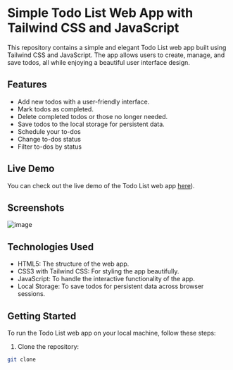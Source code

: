 # Simple Todo List Web App with Tailwind CSS and JavaScript

This repository contains a simple and elegant Todo List web app built using Tailwind CSS and JavaScript. The app allows users to create, manage, and save todos, all while enjoying a beautiful user interface design.

## Features

- Add new todos with a user-friendly interface.
- Mark todos as completed.
- Delete completed todos or those no longer needed.
- Save todos to the local storage for persistent data.
- Schedule your to-dos
- Change to-dos status
- Filter to-dos by status

## Live Demo

You can check out the live demo of the Todo List web app [here](https://letsdoo.netlify.app/)).

## Screenshots

![image](https://cdn.discordapp.com/attachments/1133069496844820543/1190120531295481956/image.png?ex=65a0a51e&is=658e301e&hm=3576d31692ee9b5cc6fcd3ca8e8cfdfb90911fd766a82e4bedd4f37b63352c83&)


## Technologies Used

- HTML5: The structure of the web app.
- CSS3 with Tailwind CSS: For styling the app beautifully.
- JavaScript: To handle the interactive functionality of the app.
- Local Storage: To save todos for persistent data across browser sessions.

## Getting Started

To run the Todo List web app on your local machine, follow these steps:

1. Clone the repository:

```bash
git clone 
```
